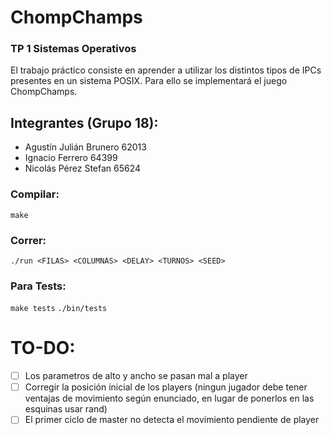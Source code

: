# ChompChamps
### TP 1 Sistemas Operativos
El trabajo práctico consiste en aprender a utilizar los distintos tipos de IPCs presentes en un sistema POSIX. Para ello se implementará el juego ChompChamps.

## Integrantes (Grupo 18):
- Agustín Julián Brunero 62013
- Ignacio Ferrero 64399
- Nicolás Pérez Stefan 65624

### Compilar:
```make```

### Correr:
```./run <FILAS> <COLUMNAS> <DELAY> <TURNOS> <SEED>```

### Para Tests:
```make tests```
```./bin/tests```

# TO-DO:
- [ ] Los parametros de alto y ancho se pasan mal a player
- [ ] Corregir la posición inicial de los players (ningun jugador debe tener ventajas de movimiento según enunciado, en lugar de ponerlos en las esquinas usar rand)
- [ ] El primer ciclo de master no detecta el movimiento pendiente de player